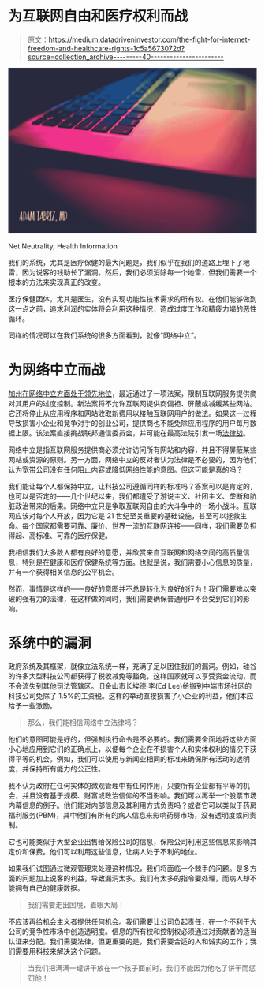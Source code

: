 # 为互联网自由和医疗权利而战

> 原文：<https://medium.datadriveninvestor.com/the-fight-for-internet-freedom-and-healthcare-rights-1c5a5673072d?source=collection_archive---------40----------------------->

![](img/3f0f374697f1132fe843d5bd5089b04b.png)

Net Neutrality, Health Information

我们的系统，尤其是医疗保健的最大问题是，我们似乎在我们的道路上埋下了地雷，因为说客的钱助长了漏洞。然后，我们必须消除每一个地雷，但我们需要一个根本的方法来实现真正的改变。

医疗保健团体，尤其是医生，没有实现功能性技术需求的所有权。在他们能够做到这一点之前，追求利润的实体将会利用这种情况，造成过度工作和精疲力竭的恶性循环。

同样的情况可以在我们系统的很多方面看到，就像“网络中立”。

# 为网络中立而战

[加州在网络中立方面处于领先地位](https://www.washingtonpost.com/business/economy/california-lawmakers-pass-toughest-net-neutrality-law-in-the-nation/2018/08/31/f67fd3d0-ca93-498a-ac9a-46703c87583e_story.html?noredirect=on&utm_term=.bb5b074e4037)，最近通过了一项法案，限制互联网服务提供商对其用户的过度控制。新法案将不允许互联网提供商偏袒、屏蔽或减缓某些网站。它还将停止从应用程序和网站收取新费用以接触互联网用户的做法。如果这一过程导致损害小企业和竞争对手的创业公司，提供商也不能免除应用程序的用户每月数据上限。该法案直接挑战联邦通信委员会，并可能在最高法院引发一场[法律战](https://www.google.com/amp/s/www.wired.com/story/net-neutrality-is-just-a-gateway-to-the-real-issue-internet-freedom/amp)。

网络中立是指互联网服务提供商必须允许访问所有网站和内容，并且不得屏蔽某些网站或资源的原则。另一方面，网络中立的反对者认为法律是不必要的，因为他们认为宽带公司没有任何阻止内容或降低网络性能的意图。但这可能是真的吗？

我们能让每个人都保持中立，让科技公司遵循同样的标准吗？答案可以是肯定的，也可以是否定的——几个世纪以来，我们都遭受了游说主义、社团主义、垄断和肮脏政治带来的后果。网络中立只是争取互联网自由的大斗争中的一场小战斗。互联网应该对每个人开放，因为它是 21 世纪至关重要的基础设施，甚至可以拯救生命。每个国家都需要可靠、廉价、世界一流的互联网连接——同样，我们需要负担得起、高标准、可靠的医疗保健。

我相信我们大多数人都有良好的意愿，并欣赏来自互联网和网络空间的高质量信息，特别是在健康和医疗保健系统等方面。也就是说，我们需要小心信息的质量，并有一个获得相关信息的公平机会。

然而，事情是这样的——良好的意图并不总是转化为良好的行为！我们需要难以突破的强有力的法律，在这样做的同时，我们需要确保普通用户不会受到它们的影响。

# 系统中的漏洞

政府系统及其框架，就像立法系统一样，充满了足以困住我们的漏洞。例如，硅谷的许多大型科技公司都获得了税收减免等豁免，这样国家就可以享受资金流动，而不会流失到其他司法管辖区。旧金山市长埃德·李(Ed Lee)给搬到中端市场社区的科技公司免除了 1.5%的工资税。这样的举动直接损害了小企业的利益，他们本应给予一些激励。

> 那么，我们能相信网络中立法律吗？

他们的意图可能是好的，但强制执行命令是不必要的。我们需要全面地将这些方面小心地应用到它们的正确点上，以便每个企业在不损害个人和实体权利的情况下获得平等的机会。例如，我们可以使用与新闻业相同的标准来确保所有活动的透明度，并保持所有能力的公正性。

我不认为政府在任何实体的微观管理中有任何作用，只要所有企业都有平等的机会，并且没有基于规模、财富或政治信仰的不当影响。我们可以再举一个股票市场内幕信息的例子。他们能对内部信息及其利用方式负责吗？或者它可以类似于药房福利服务(PBM)，其中他们有所有的病人信息来影响药房市场，没有透明度或问责制。

它也可能类似于大型企业出售给保险公司的信息，保险公司利用这些信息来影响其定价和保费。他们可以利用这些信息，让病人处于不利的地位。

如果我们试图通过微观管理来处理这种情况，我们将面临一个棘手的问题。是多方面的问题加上说客的利益，导致漏洞太多。我们有太多的指令要处理，而病人却不能拥有自己的健康数据。

> 我们需要走出困境，着眼大局！

不应该再给机会主义者提供任何机会。我们需要让公司负起责任，在一个不利于大公司的竞争性市场中创造透明度。信息的所有权和控制权必须通过对贡献者的适当认证来分配。我们需要法律，但更重要的是，我们需要合适的人和诚实的工作；我们需要用科技来解决这个问题。

> 当我们把满满一罐饼干放在一个孩子面前时，我们不能因为他吃了饼干而惩罚他！